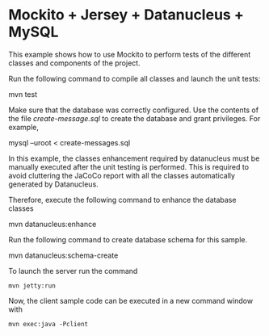 Mockito + Jersey + Datanucleus + MySQL
======================================

This example shows how to use Mockito to perform tests of the different classes and components of the project.

Run the following command to compile all classes and launch the unit tests:

   mvn test

Make sure that the database was correctly configured. Use the contents of the file *create-message.sql* to create the database and grant privileges. For example,

   mysql –uroot < create-messages.sql

In this example, the classes enhancement required by datanucleus must be manually executed after the unit testing is performed.
This is required to avoid cluttering the JaCoCo report with all the classes automatically generated by Datanucleus.

Therefore, execute the following command to enhance the database classes

   mvn datanucleus:enhance

Run the following command to create database schema for this sample.

   mvn datanucleus:schema-create

To launch the server run the command

    mvn jetty:run

Now, the client sample code can be executed in a new command window with

    mvn exec:java -Pclient
